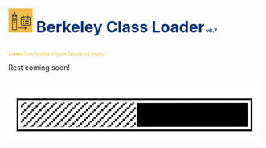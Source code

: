 <div>

<h1 style="padding: 10px 0; font-family: 'Inter', sans-serif; font-size: 2.2em; color: #012c88fa;"><img src="ext_icon_48.png" style="display: inline; width='36px'"> 
    Berkeley Class Loader<span id="version-number-top" style="font-size: 0.35em;
        color: ;"> v6.7</span>
        <br>
    </h1>
<p style="font-size: 0.5em; color: #FDB515">Berkeley Class Schedule to Google Calendar in 2 minutes!</p>
</div>
<p>Rest coming soon!</p>
<img src="loading_bar_short.gif" width="500px">
